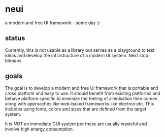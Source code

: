 # neui
a modern and free UI framework - some day :)

## status
Currently, this is not usable as a library but serves as a playground to test ideas and develop the infrastructure of a modern UI system.
Next stop: bitmaps

## goals
The goal is to develop a modern and free UI framework that is portable and cross platform and easy to use. It should benefit from existing platforms and behave platform specific to minimize the feeling of alienisation then comes along with approaches like web-based frameworks like electron etc. 
This includes using fonts, colors and sizes that are defined from the target system.

It is *NOT* an immediate GUI system per these are usually wasteful and involve high energy consumption. 

